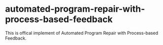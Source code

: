 # automated-program-repair-with-process-based-feedback
This is offical implement of Automated Program Repair with Process-based Feedback.
